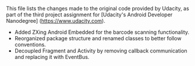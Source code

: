 This file lists the changes made to the original code provided by Udacity,
as part of the third project assignment for [Udacity's Android Developer Nanodegree]
(https://www.udacity.com).

* Added ZXing Android Embedded for the barcode scanning functionality.
* Reorganized package structure and renamed classes to better follow conventions.
* Decoupled Fragment and Activity by removing callback communication and
  replacing it with EventBus.
